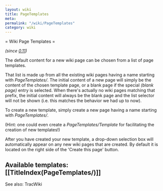 ```yaml
---
layout: wiki
title: PageTemplates
meta: 
permalink: "/wiki/PageTemplates"
category: wiki
---
```

<!-- Name: PageTemplates -->
<!-- Version: 2 -->
<!-- Author: trac -->

= Wiki Page Templates = 

  _(since [0.11](http://trac.edgewall.org/milestone/0.11))_

The default content for a new wiki page can be chosen from a list of page templates. 

That list is made up from all the existing wiki pages having a name starting with _PageTemplates/_.
The initial content of a new page will simply be the content of the chosen template page, or a blank page if the special _(blank page)_ entry is selected. When there's actually no wiki pages matching that prefix, the initial content will always be the blank page and the list selector will not be shown (i.e. this matches the behavior we had up to now).

To create a new template, simply create a new page having a name starting with _PageTemplates/_.

(Hint: one could even create a _PageTemplates/Template_ for facilitating the creation of new templates!)

After you have created your new template, a drop-down selection box will automatically appear on any new wiki pages that are created.  By default it is located on the right side of the 'Create this page' button.

Available templates: 
[[TitleIndex(PageTemplates/)]]
----
See also: TracWiki
